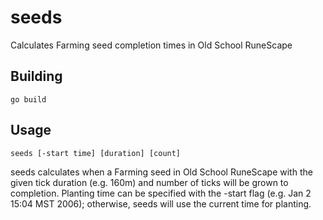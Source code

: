 seeds
=====

Calculates Farming seed completion times in Old School RuneScape

Building
--------

    go build


Usage
-----

    seeds [-start time] [duration] [count]

seeds calculates when a Farming seed in Old School RuneScape with the given
tick duration (e.g. 160m) and number of ticks will be grown to completion.
Planting time can be specified with the -start flag (e.g. Jan 2 15:04 MST 2006);
otherwise, seeds will use the current time for planting.
